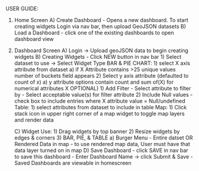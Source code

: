 USER GUIDE:

  1) Home Screen
      A) Create Dashboard - Opens a new dashboard. To start creating widgets Login via nav bar, then upload GeoJSON datasets
      B) Load a Dashboard - click one of the existing dashboards to open dashboard view
     
  2) Dashboard Screen
      A) Login -> Upload geoJSON data to begin creating widgets
      B) Creating Widgets - Click NEW button in nav bar
         1) Select dataset to use -> Select Widget Type
             BAR & PIE CHART:
                 1) select X axis attribute from dataset
                     a) if X Attribute contains >25 unique values number of buckets field appears
                 2) Select y axis attribute (defaulted to count of x)
                     a) y attribute options contain count and sum of(X) for numerical attributes X
                 OPTIONAL)
                     1) Add Filter
                         - Select attribute to filter by
                         - Select acceptable value(s) for filter attribute
                     2) Include Null values - check box to include entries where X attribute value = Null/undefined
             Table:
                 1) select attributes from dataset to include in table
             Map:
                 1) Click stack icon in upper right corner of a map widget to toggle map layers and render data

       C) Widget Use:
         1) Drag widgets by top banner 
         2) Resize widgets by edges & corners
         3) BAR, PIE, & TABLE
             a) Burger Menu - Entire datset OR Rendered Data in map
               - to use rendered map data, User must have that data layer turned on in map
       D) Save Dashboard - click SAVE in nav bar to save this dashboard
           - Enter Dashboard Name -> click Submit & Save
           - Saved Dashboards are viewable in homescreen
            
